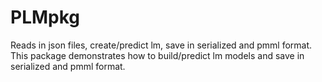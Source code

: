 # PLMpkg
Reads in json files, create/predict lm, save in serialized and pmml format. This package demonstrates how to build/predict lm models and save in serialized and pmml format.
